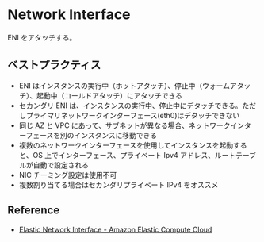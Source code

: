 # Network Interface

ENI をアタッチする。

## ベストプラクティス

- ENI はインスタンスの実行中（ホットアタッチ）、停止中（ウォームアタッチ）、起動中（コールドアタッチ）にアタッチできる
- セカンダリ ENI は、インスタンスの実行中、停止中にデタッチできる。ただしプライマリネットワークインターフェース(eth0)はデタッチできない
- 同じ AZ と VPC にあって、サブネットが異なる場合、ネットワークインターフェースを別のインスタンスに移動できる
- 複数のネットワークインターフェースを使用してインスタンスを起動すると、OS 上でインターフェース、プライベート Ipv4 アドレス、ルートテーブルが自動で設定される
- NIC チーミング設定は使用不可
- 複数割り当てる場合はセカンダリプライベート IPv4 をオススメ

## Reference

- [Elastic Network Interface - Amazon Elastic Compute Cloud](https://docs.aws.amazon.com/ja_jp/AWSEC2/latest/UserGuide/using-eni.html)
